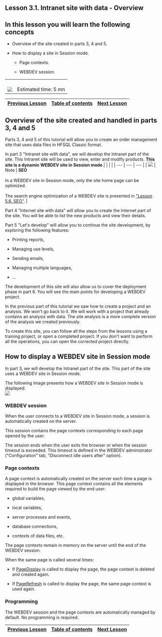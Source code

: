 
## Lesson 3.1. Intranet site with data - Overview


<a name="NOTE1"></a>
<a name="NOTE1_1"></a>


## In this lesson you will learn the following concepts
<a name="this_lesson_you_will_learn_the_following_concepts_ELTTEXTE000144"></a>


- Overview of the site created in parts 3, 4 and 5.

- How to display a site in Session mode. 

	- Page contexts. 

	- WEBDEV session. 








|   |   |
| --- | --- |
| <br>![](https://doc.pcsoft.fr/en-US/images/image.awp?langid=3&name=dur%E9e.png)<br> | <br>Estimated time: 5 mn |

| [Previous Lesson](../TutoWB/1410087414.md) | [Table of contents](../TutoWB/1410087510.md) | [Next Lesson](../TutoWB/1410087490.md) |
| --- | --- | --- |





<a name="NOTE2"></a>
<a name="NOTE2_1"></a>


## Overview of the site created and handled in parts 3, 4 and 5
<a name="overview_the_site_created_and_handled_parts_3_4_and_5_ELTTEXTE000191"></a>
Parts 3, 4 and 5 of this tutorial will allow you to create an order management site that uses data files in HFSQL Classic format.

In part 3 "Intranet site with data", we will develop the Intranet part of the site. This Intranet site will be used to view, enter and modify products. **This site is a dynamic WEBDEV site in Session mode**.|   |   |   |
| --- | --- | --- |
| ![](https://doc.pcsoft.fr/en-US/images/image.awp?langid=3&name=note.png) | Note | **SEO**<br><br>In a WEBDEV site in Session mode, only the site home page can be optimized.<br><br>The search engine optimization of a WEBDEV site is presented in ["Lesson 5.6. SEO"](../TutoWB/1410087499.md). |





Part 4 "Internet site with data" will allow you to create the Internet part of the site. You will be able to list the new products and view their details.

Part 5 "Let's develop" will allow you to continue the site development, by exploring the following features:

- Printing reports,

- Managing use levels,

- Sending emails,

- Managing multiple languages,

- ...


The development of this site will also allow us to cover the deployment phase in part 6. You will see the main points for developing a WEBDEV project.

In the previous part of this tutorial we saw how to create a project and an analysis. We won't go back to it. We will work with a project that already contains an analysis with data. The site analysis is a more complete version of the analysis we created previously.

To create this site, you can follow all the steps from the lessons using a training project, or open a completed project. If you don't want to perform all the operations, you can open the corrected project directly.  

<a name="NOTE3"></a>
<a name="NOTE3_1"></a>


## How to display a WEBDEV site in Session mode
<a name="how_display_webdev_site_session_mode_ELTTEXTE000233"></a>
In part 3, we will develop the Intranet part of the site. This part of the site uses a WEBDEV site in Session mode. 

The following image presents how a WEBDEV site in Session mode is displayed:<br>![](https://doc.pcsoft.fr/en-US/images/image.awp?langid=3&name=PageAffiche_Ctx.gif)



### WEBDEV session
<a name="webdev_session_ELTPARAGRAPHE000071"></a>

When the user connects to a WEBDEV site in Session mode, a session is automatically created on the server.

This session contains the page contexts corresponding to each page opened by the user.

The session ends when the user exits the browser or when the session timeout is exceeded. This timeout is defined in the WEBDEV administrator ("Configuration" tab, "Disconnect idle users after" option).
<a name="NOTE3_2"></a>


### Page contexts
<a name="page_contexts_ELTPARAGRAPHE000082"></a>

A page context is automatically created on the server each time a page is displayed in the browser. This page context contains all the elements required to build the page viewed by the end user:

- global variables,

- local variables,

- server processes and events,

- database connections,

- contexts of data files, etc.




The page contexts remain in memory on the server until the end of the WEBDEV session.

When the same page is called several times:

- If [PageDisplay](../WDLang2/3058008.md) is called to display the page, the page context is deleted and created again.

- If [PageRefresh](../WDLang2/3058011.md) is called to display the page, the same page context is used again. 



<a name="NOTE3_3"></a>


### Programming
<a name="programming_ELTPARAGRAPHE000108"></a>

The WEBDEV session and the page contexts are automatically managed by default. No programming is required.







| [Previous Lesson](../TutoWB/1410087414.md) | [Table of contents](../TutoWB/1410087510.md) | [Next Lesson](../TutoWB/1410087490.md) |
| --- | --- | --- |




